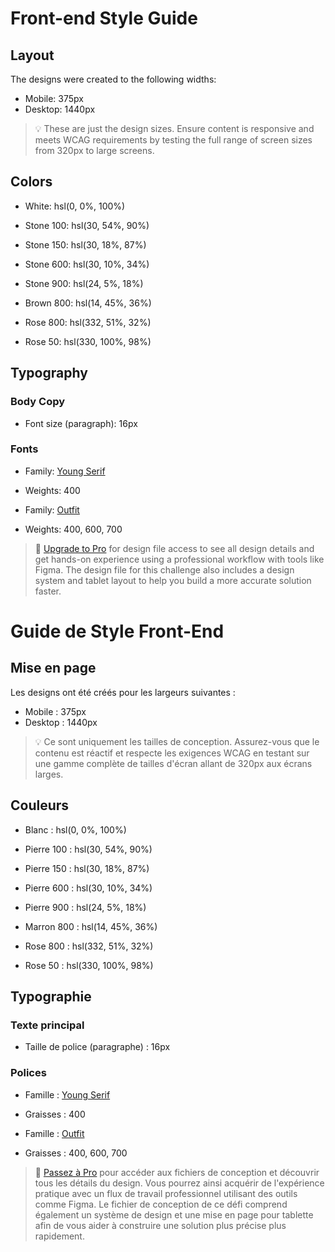 # Front-end Style Guide

## Layout

The designs were created to the following widths:

- Mobile: 375px
- Desktop: 1440px

> 💡 These are just the design sizes. Ensure content is responsive and meets WCAG requirements by testing the full range of screen sizes from 320px to large screens.

## Colors

- White: hsl(0, 0%, 100%)

- Stone 100: hsl(30, 54%, 90%)
- Stone 150: hsl(30, 18%, 87%)
- Stone 600: hsl(30, 10%, 34%)
- Stone 900: hsl(24, 5%, 18%)

- Brown 800: hsl(14, 45%, 36%)

- Rose 800: hsl(332, 51%, 32%)
- Rose 50: hsl(330, 100%, 98%)

## Typography

### Body Copy

- Font size (paragraph): 16px

### Fonts

- Family: [Young Serif](https://fonts.google.com/specimen/Young+Serif)
- Weights: 400

- Family: [Outfit](https://fonts.google.com/specimen/Outfit)
- Weights: 400, 600, 700

> 💎 [Upgrade to Pro](https://www.frontendmentor.io/pro?ref=style-guide) for design file access to see all design details and get hands-on experience using a professional workflow with tools like Figma. The design file for this challenge also includes a design system and tablet layout to help you build a more accurate solution faster.


<!--en Français-->
# Guide de Style Front-End

## Mise en page

Les designs ont été créés pour les largeurs suivantes :

- Mobile : 375px  
- Desktop : 1440px  

> 💡 Ce sont uniquement les tailles de conception. Assurez-vous que le contenu est réactif et respecte les exigences WCAG en testant sur une gamme complète de tailles d'écran allant de 320px aux écrans larges.

## Couleurs

- Blanc : hsl(0, 0%, 100%)

- Pierre 100 : hsl(30, 54%, 90%)  
- Pierre 150 : hsl(30, 18%, 87%)  
- Pierre 600 : hsl(30, 10%, 34%)  
- Pierre 900 : hsl(24, 5%, 18%)  

- Marron 800 : hsl(14, 45%, 36%)  

- Rose 800 : hsl(332, 51%, 32%)  
- Rose 50 : hsl(330, 100%, 98%)  

## Typographie

### Texte principal

- Taille de police (paragraphe) : 16px  

### Polices

- Famille : [Young Serif](https://fonts.google.com/specimen/Young+Serif)  
- Graisses : 400  

- Famille : [Outfit](https://fonts.google.com/specimen/Outfit)  
- Graisses : 400, 600, 700  

> 💎 [Passez à Pro](https://www.frontendmentor.io/pro?ref=style-guide) pour accéder aux fichiers de conception et découvrir tous les détails du design. Vous pourrez ainsi acquérir de l'expérience pratique avec un flux de travail professionnel utilisant des outils comme Figma. Le fichier de conception de ce défi comprend également un système de design et une mise en page pour tablette afin de vous aider à construire une solution plus précise plus rapidement.